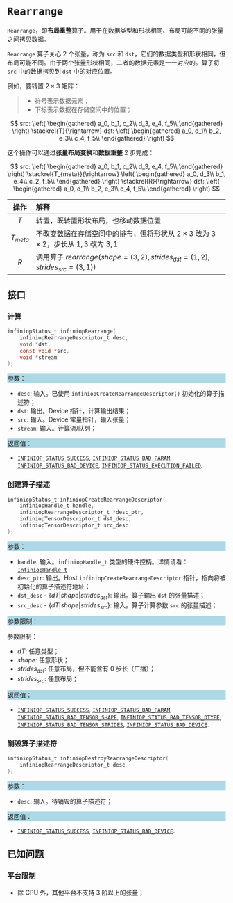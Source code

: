 
# `Rearrange`

`Rearrange`，即**布局重整**算子。用于在数据类型和形状相同、布局可能不同的张量之间拷贝数据。

`Rearrange` 算子关心 2 个张量，称为 `src` 和 `dst`，它们的数据类型和形状相同，但布局可能不同。由于两个张量形状相同，二者的数据元素是一一对应的。算子将 `src` 中的数据拷贝到 `dst` 中的对应位置。

例如，要转置 $2 \times 3$ 矩阵：

> - 符号表示数据元素；
> - 下标表示数据在存储空间中的位置；

$$
src:
\left(
    \begin{gathered}
    a_0, b_1, c_2\\
    d_3, e_4, f_5\\
    \end{gathered}
\right)
\stackrel{T}{\rightarrow}
dst:
\left(
    \begin{gathered}
    a_0, d_1\\
    b_2, e_3\\
    c_4, f_5\\
    \end{gathered}
\right)
$$

这个操作可以通过**张量布局变换**和**数据重整** 2 步完成：

$$
src:
\left(
    \begin{gathered}
    a_0, b_1, c_2\\
    d_3, e_4, f_5\\
    \end{gathered}
\right)
\stackrel{T_{meta}}{\rightarrow}
\left(
    \begin{gathered}
    a_0, d_3\\
    b_1, e_4\\
    c_2, f_5\\
    \end{gathered}
\right)
\stackrel{R}{\rightarrow}
dst:
\left(
    \begin{gathered}
    a_0, d_1\\
    b_2, e_3\\
    c_4, f_5\\
    \end{gathered}
\right)
$$

| 操作 | 解释
|:-:|:-
| $T$ | 转置，既转置形状布局，也移动数据位置
| $T_{meta}$ | 不改变数据在存储空间中的排布，但将形状从 $2 \times 3$ 改为 $3 \times 2$，步长从 $1,3$ 改为 $3,1$
| $R$ | 调用算子 $rearrange(shape=(3,2), strides_{dst}=(1,2),strides_{src}=(3,1))$

## 接口

### 计算

```c
infiniopStatus_t infiniopRearrange(
    infiniopRearrangeDescriptor_t desc,
    void *dst,
    const void *src,
    void *stream
);
```

<div style="background-color: lightblue; padding: 1px;"> 参数： </div>

- `desc`:
  输入。已使用 `infiniopCreateRearrangeDescriptor()` 初始化的算子描述符；
- `dst`:
  输出。Device 指针，计算输出结果；
- `src`:
  输入。Device 常量指针，输入张量；
- `stream`:
  输入。计算流/队列；

<div style="background-color: lightblue; padding: 1px;">  返回值：</div>

- [`INFINIOP_STATUS_SUCCESS`], [`INFINIOP_STATUS_BAD_PARAM`], [`INFINIOP_STATUS_BAD_DEVICE`], [`INFINIOP_STATUS_EXECUTION_FAILED`].

### 创建算子描述

```c
infiniopStatus_t infiniopCreateRearrangeDescriptor(
    infiniopHandle_t handle,
    infiniopRearrangeDescriptor_t *desc_ptr,
    infiniopTensorDescriptor_t dst_desc,
    infiniopTensorDescriptor_t src_desc
);
```

<div style="background-color: lightblue; padding: 1px;"> 参数：</div>

- `handle`:
  输入。`infiniopHandle_t` 类型的硬件控柄。详情请看：[`InfiniopHandle_t`]
- `desc_ptr`:
  输出。Host `infiniopCreateRearrangeDescriptor` 指针，指向将被初始化的算子描述符地址；
- `dst_desc` - $\{ dT | shape | strides_{dst} \}$:
  输出。算子输出 `dst` 的张量描述；
- `src_desc` - $\{ dT | shape | strides_{src} \}$:
  输入。算子计算参数 `src` 的张量描述；

<div style="background-color: lightblue; padding: 1px;"> 参数限制：</div>

参数限制：

- $dT$: 任意类型；
- $shape$: 任意形状；
- $strides_{dst}$: 任意布局，但不能含有 0 步长（广播）；
- $strides_{src}$: 任意布局；

<div style="background-color: lightblue; padding: 1px;"> 返回值：</div>

- [`INFINIOP_STATUS_SUCCESS`], [`INFINIOP_STATUS_BAD_PARAM`], [`INFINIOP_STATUS_BAD_TENSOR_SHAPE`], [`INFINIOP_STATUS_BAD_TENSOR_DTYPE`], [`INFINIOP_STATUS_BAD_TENSOR_STRIDES`], [`INFINIOP_STATUS_BAD_DEVICE`].

### 销毁算子描述符

```c
infiniopStatus_t infiniopDestroyRearrangeDescriptor(
    infiniopRearrangeDescriptor_t desc
);
```

<div style="background-color: lightblue; padding: 1px;"> 参数： </div>

- `desc`:
  输入。待销毁的算子描述符；

<div style="background-color: lightblue; padding: 1px;"> 返回值： </div>

- [`INFINIOP_STATUS_SUCCESS`], [`INFINIOP_STATUS_BAD_DEVICE`].

## 已知问题

### 平台限制

- 除 CPU 外，其他平台不支持 3 阶以上的张量；

[`InfiniopHandle_t`]:/

[`INFINIOP_STATUS_SUCCESS`]:/
[`INFINIOP_STATUS_BAD_PARAM`]:/
[`INFINIOP_STATUS_BAD_DEVICE`]:/
[`INFINIOP_STATUS_EXECUTION_FAILED`]:/
[`INFINIOP_STATUS_BAD_TENSOR_SHAPE`]:/
[`INFINIOP_STATUS_BAD_TENSOR_DTYPE`]:/
[`INFINIOP_STATUS_BAD_TENSOR_STRIDES`]:/
